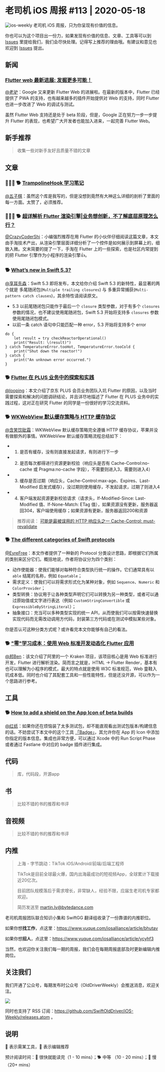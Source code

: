 # 老司机 iOS 周报 #113 | 2020-05-18

![ios-weekly](https://github.com/SwiftOldDriver/iOS-Weekly/blob/master/assets/ios-weekly.png?raw=true)
老司机 iOS 周报，只为你呈现有价值的信息。

你也可以为这个项目出一份力，如果发现有价值的信息、文章、工具等可以到 [Issues](https://github.com/SwiftOldDriver/iOS-Weekly/issues) 里提给我们，我们会尽快处理。记得写上推荐的理由哦。有建议和意见也欢迎到 [Issues](https://github.com/SwiftOldDriver/iOS-Weekly/issues) 提出。

## 新闻

### [Flutter web 最新进展: 发掘更多可能！](https://mp.weixin.qq.com/s/NGqF2OTvsV1A2KLiMXE2PQ)

[@老驴](https://www.weibo.com/6090610445)：Google 又来更新 Flutter Web 的进展啦。在最新的版本中，Flutter 已经提供了 PWA 的支持，也有越来越多的插件开始提供对 Web 的支持，同时 Flutter 也进一步改进了 Web 的调试与测试。

虽然 Flutter Web 支持还是处于 beta 阶段，但是，Google 正在努力一步一步提升 Flutter 的表现，也希望广大开发者也能加入进来，一起完善 Flutter Web。

## 新手推荐

> 收集一些对新手友好且质量不错的文章

## 文章

### 🌟🌟🌟 🐕 [TrampolineHook 学习笔记](https://blog.dianqk.org/2020/05/11/trampolinehook-study-notes/)
[@五子棋](https://github.com/satanwoo)：虽然这个库是我写的，但是没想到竟然有大神这么详细的剖析了里面的每一方面。太赞了，必须推荐。

### 🌟🌟🌟 🐕 [超详解析 Flutter 渲染引擎|业务想创新，不了解底层原理怎么行？](https://mp.weixin.qq.com/s/xxdgoEBIC3Bg4OCOZcm-aQ)

[@CrazyCoderShi](https://github.com/CrazyCoderShi)：小编强烈推荐在用 Flutter 的小伙伴仔细阅读这篇文章，本文由手淘技术产出，从渲染引擎层面详细分析了一个控件是如何展示到屏幕上的，细致入微。文末简要的提了一下，手淘在 Flutter 上的一些探索，也是社区内常提到的把 Flutter 引擎作为小程序的渲染引擎👍。


### 🐕 [What’s new in Swift 5.3?](https://www.hackingwithswift.com/articles/218/whats-new-in-swift-5-3)

[@享耳先森](https://github.com/iblacksun)：Swift 5.3 即将发布，本文给你介绍 Swift 5.3 的新特性，最显著的两个就是 多尾随闭包(`Multiple trailing closures`) 与 多重异常捕获(`Multi-pattern catch clauses`)，其余特性请阅读原文。

- 5.3 以前尾随闭包只能作于最后一个 `closure` 类型参数，对于有多个 `closures` 参数的情况，也不建议使用尾随闭包，Swift 5.3 开始将支持多 `closures` 参数使用尾随闭包模式。
- 以前一条 catch 语句中只能匹配一种 error，5.3 开始将支持多个 error
```
do {
    let result = try checkReactorOperational()
    print("Result: \(result)")
} catch TemperatureError.tooHot, TemperatureError.tooCold {
    print("Shut down the reactor!")
} catch {
    print("An unknown error occurred.")
}
```

### 🐕 [Flutter 在 PLUS 业务中的探索和实践](https://mp.weixin.qq.com/s/eJxmeAJ0ljmbPbgNVkGttQ)

[@looping](https://github.com/looping)：本文介绍了京东 PLUS 会员业务团队入坑 Flutter 的原因，以及当时需要探索和解决的问题调研结论，并且详尽地描述了 Flutter 在 PLUS 业务中的实践过程，这对正在研究 Flutter 的同学是一份很好的学习交流资料。


### 🐕 [WKWebView 默认缓存策略与 HTTP 缓存协议](https://juejin.im/post/5df75e3a6fb9a016266459da)

[@含笑饮砒霜](https://weibo.com/chinafishnews/)：WKWebView 默认缓存策略完全遵循 HTTP 缓存协议，苹果并没有做额外的事情。WKWebView 默认缓存策略流程总结如下：


 * 1. 是否有缓存，没有则直接发起请求，有则进行下一步
 * 2. 是否每次都得进行资源更新校验（响应头是否有 Cache-Control:no-cache 或 Pragma:no-cache 字段），不需要则进入3，需要则进入4）
 * 3. 缓存是否过期（响应头，Cache-Control:max-age、Expires、Last-Modified 启发式缓存），没过期则使用缓存，不发起请求，过期了则进入4
 * 4. 客户端发起资源更新校验请求（请求头，If-Modified-Since: Last-Modified 值、If-None-Match: ETag 值），如果资源没有更新，服务器返回304，客户端使用缓存；如果资源有更新，服务器返回200和资源
 

> 推荐阅读： [可能是最被误用的 HTTP 响应头之一 Cache-Control: must-revalidate](https://zhuanlan.zhihu.com/p/60357719)

### 🐕 [The different categories of Swift protocols](https://www.swiftbysundell.com/articles/different-categories-of-swift-protocols/)

[@EyreFree](https://github.com/EyreFree)：本文作者提供了一种新的 Protocol 分类设计思路，即根据它们所属的类别来区分它们。概括地说，作者将协议分为四个类别：

- 动作使能器：使我们能够对每种符合类型执行统一的操作。它们通常具有以 `able` 结尾的名称，例如 `Equatable`；
- 需求定义：使我们可以将需求形式化为某种对象，例如 `Sequence`、`Numeric` 和 `ColorProvider`；
- 类型转换：协议用于让各种类型声明它们可以转换为另一种类型，或者可以通过原始值或文字进行表达（例如 `CustomStringConvertible` 或 `ExpressibleByStringLiteral`）；
- 抽象接口：充当可以多种类型实现的统一 API，从而使我们可以按需快速替换实现代码而无需改动调用方代码，封装第三方代码或在测试中模拟某些对象。

你是否认可这种分类方式呢？或许看完本文你能够有自己的看法。

### 🐕 ["零"学习成本：使用 Web 标准开发动态化 Flutter 应用](https://mp.weixin.qq.com/s/57CprMfvTtIeq6AdgcDdcw)

[@邦Ben](https:weibo.com/linwenbang)：该文介绍了阿里的一个 Kraken 项目，该项目核心是用 Web 标准进行开发，Flutter 进行解析渲染。简而言之就是，HTML -> Flutter Render，基本有也可以理解为小程序的模式，最大的特点就是使用 W3C 标准规范，Web 童鞋入坑成本低。同时也介绍了其配套工具和一些性能特性，但是还没开源，可以作为一个思路进行参考。


## 工具

### 🐕 [How to add a shield on the App Icon of beta builds](https://diamantidis.github.io/2020/05/10/add-shield-on-the-app-icon-of-beta-builds)

[@红纸](https://github.com/nianran)：如果你还在烦恼装了太多测试包，却不能直观看出测试包版本/构建信息的话。不妨尝试下本文中的这个工具 [「Badge」](https://rubygems.org/gems/badge/versions/0.8.5)，其允许你在 App 的 Icon 中添加你指定的版本信息。集成也非常方便，可以通过 Xcode 中的 Run Script Phase 或者通过 Fastlane 中对应的 badge 插件进行集成。


## 代码

> 库，代码段，开源app

## 书

> 比较不错的书的推荐和书评

## 音视频

> 比较不错的书的推荐和书评

## 内推


> 上海 - 字节跳动：TikTok iOS/Android/前端/后端工程师
>
> TikTok是目前全球最火爆，国内出海最成功的短视频App，全球累计下载接近20亿次。
>
> 目前团队规模落后于需求增长，非常缺人，经验不限，应届生老司机专家都欢迎。
>
> 简历发送至 martin.lv@bytedance.com

老司机周报团队联合知识小集和 SwiftGG 翻译组收录了一份靠谱的内推职位。

如果你想**找工作**，点这里：https://www.yuque.com/iosalliance/article/bhutav

如果你想**招人**，点这里：https://www.yuque.com/iosalliance/article/ycyhf3

当然，也欢迎你关注我们每一期的周报，我们会在每期周报底部及时更新编辑内推岗位。

## 关注我们

我们开通了公众号，每期发布时公众号（OldDriverWeekly）会推送消息，欢迎关注。

![](https://github.com/SwiftOldDriver/iOS-Weekly/blob/master/assets/qrcode_for_wechat.jpg?raw=true)

同时也支持了 RSS 订阅：https://github.com/SwiftOldDriver/iOS-Weekly/releases.atom 。

## 说明

🚧 表示需某工具，🌟 表示编辑推荐

预计阅读时间：🐎 很快就能读完（1 - 10 mins）；🐕 中等 （10 - 20 mins）；🐢 慢（20+ mins）
